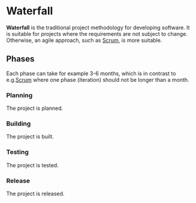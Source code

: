 # Waterfall

**Waterfall** is the traditional project methodology for developing software. It
is suitable for projects where the requirements are not subject to change.
Otherwise, an agile approach, such as [Scrum](./scrum.md), is more suitable.

## Phases

Each phase can take for example 3-6 months, which is in contrast to
e.g.[Scrum](./scrum.md) where one phase (iteration) should not be longer than a
month.

### Planning

The project is planned.

### Building

The project is built.

### Testing

The project is tested.

### Release

The project is released.
